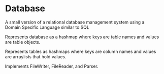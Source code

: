 # Database #
A small version of a relational database management system using a Domain Specific Language similar to SQL

Represents database as a hashmap where keys are table names and values are table objects.

Represents tables as hashmaps where keys are column names and values are arraylists that hold values.

Implements FileWriter, FileReader, and Parser.
